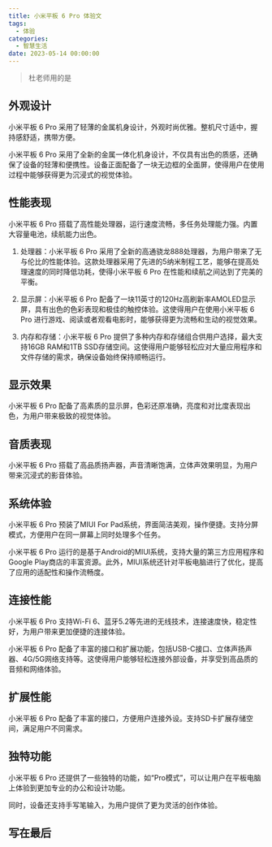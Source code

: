 ```yaml
---
title: 小米平板 6 Pro 体验文
tags:
  - 体验
categories:
  - 智慧生活
date: 2023-05-14 00:00:00
---
```


> 杜老师用的是

<!-- more -->

## 外观设计

小米平板 6 Pro 采用了轻薄的金属机身设计，外观时尚优雅。整机尺寸适中，握持感舒适，携带方便。

小米平板 6 Pro 采用了全新的金属一体化机身设计，不仅具有出色的质感，还确保了设备的轻薄和便携性。设备正面配备了一块无边框的全面屏，使得用户在使用过程中能够获得更为沉浸式的视觉体验。

## 性能表现

小米平板 6 Pro 搭载了高性能处理器，运行速度流畅，多任务处理能力强。内置大容量电池，续航能力出色。

1. 处理器：小米平板 6 Pro 采用了全新的高通骁龙888处理器，为用户带来了无与伦比的性能体验。这款处理器采用了先进的5纳米制程工艺，能够在提高处理速度的同时降低功耗，使得小米平板 6 Pro 在性能和续航之间达到了完美的平衡。

2. 显示屏：小米平板 6 Pro 配备了一块11英寸的120Hz高刷新率AMOLED显示屏，具有出色的色彩表现和极佳的触控体验。这使得用户在使用小米平板 6 Pro 进行游戏、阅读或者观看电影时，能够获得更为流畅和生动的视觉效果。

3. 内存和存储：小米平板 6 Pro 提供了多种内存和存储组合供用户选择，最大支持16GB RAM和1TB SSD存储空间。这使得用户能够轻松应对大量应用程序和文件存储的需求，确保设备始终保持顺畅运行。

## 显示效果

小米平板 6 Pro 配备了高素质的显示屏，色彩还原准确，亮度和对比度表现出色，为用户带来极致的视觉体验。

## 音质表现

小米平板 6 Pro 搭载了高品质扬声器，声音清晰饱满，立体声效果明显，为用户带来沉浸式的影音体验。

## 系统体验

小米平板 6 Pro 预装了MIUI For Pad系统，界面简洁美观，操作便捷。支持分屏模式，方便用户在同一屏幕上同时处理多个任务。

小米平板 6 Pro 运行的是基于Android的MIUI系统，支持大量的第三方应用程序和Google Play商店的丰富资源。此外，MIUI系统还针对平板电脑进行了优化，提高了应用的适配性和操作流畅度。

## 连接性能

小米平板 6 Pro 支持Wi-Fi 6、蓝牙5.2等先进的无线技术，连接速度快，稳定性好，为用户带来更加便捷的连接体验。

小米平板 6 Pro 配备了丰富的接口和扩展功能，包括USB-C接口、立体声扬声器、4G/5G网络支持等。这使得用户能够轻松连接外部设备，并享受到高品质的音频和网络体验。

## 扩展性能

小米平板 6 Pro 配备了丰富的接口，方便用户连接外设。支持SD卡扩展存储空间，满足用户不同需求。

## 独特功能

小米平板 6 Pro 还提供了一些独特的功能，如“Pro模式”，可以让用户在平板电脑上体验到更加专业的办公和设计功能。

同时，设备还支持手写笔输入，为用户提供了更为灵活的创作体验。

## 写在最后